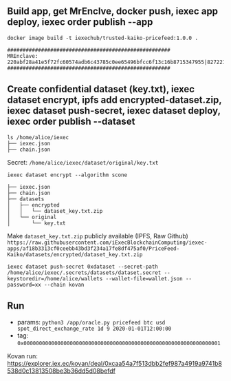 

## Build app, get MrEnclve, docker push, iexec app deploy, iexec order publish --app

```docker image build -t iexechub/trusted-kaiko-pricefeed:1.0.0 .```

```
#####################################################
MREnclave: 220abf28a41e5f72fc60574adb6c43785c0ee65496bfcc6f13c16b8715347955|82722198f224f234b6f890e347010983|16e7c11e75448e31c94d023e40ece7429fb17481bc62f521c8f70da9c48110a1
#####################################################
```


## Create confidential dataset (key.txt), iexec dataset encrypt, ipfs add encrypted-dataset.zip, iexec dataset push-secret, iexec dataset deploy, iexec order publish --dataset

```
ls /home/alice/iexec
├── iexec.json
├── chain.json
```

Secret: ```/home/alice/iexec/dataset/original/key.txt```

```iexec dataset encrypt --algorithm scone```
```
├── iexec.json
├── chain.json
├── datasets
│   ├── encrypted
│   │   └── dataset_key.txt.zip
│   └── original
│       └── key.txt
```

Make ```dataset_key.txt.zip``` publicly available (IPFS, Raw Github)
```https://raw.githubusercontent.com/iExecBlockchainComputing/iexec-apps/af18b3313cf0ceebb43bd3f234a17fe8df475af0/PriceFeed-Kaiko/datasets/encrypted/dataset_key.txt.zip```

```
iexec dataset push-secret 0xdataset --secret-path /home/alice/iexec/.secrets/datasets/dataset.secret --keystoredir=/home/alice/wallets --wallet-file=wallet.json --password=xx --chain kovan
```

## Run

* params: ```python3 /app/oracle.py pricefeed btc usd spot_direct_exchange_rate 1d 9 2020-01-01T12:00:00```
* tag: ```0x0000000000000000000000000000000000000000000000000000000000000001```

Kovan run: https://explorer.iex.ec/kovan/deal/0xcaa54a7f513dbb2fef987a4919a9741b8538d0c13813508be3b36dd5d08befdf
